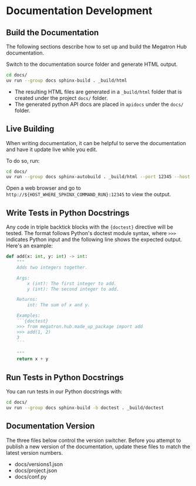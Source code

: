 # Documentation Development

## Build the Documentation

The following sections describe how to set up and build the Megatron Hub documentation.

Switch to the documentation source folder and generate HTML output.

```sh
cd docs/
uv run --group docs sphinx-build . _build/html
```

* The resulting HTML files are generated in a `_build/html` folder that is created under the project `docs/` folder.
* The generated python API docs are placed in `apidocs` under the `docs/` folder.

## Live Building

When writing documentation, it can be helpful to serve the documentation and have it update live while you edit.

To do so, run:

```sh
cd docs/
uv run --group docs sphinx-autobuild . _build/html --port 12345 --host 0.0.0.0
```

Open a web browser and go to `http://${HOST_WHERE_SPHINX_COMMAND_RUN}:12345` to view the output.


## Write Tests in Python Docstrings

Any code in triple backtick blocks with the `{doctest}` directive will be tested. The format follows Python's doctest module syntax, where `>>>` indicates Python input and the following line shows the expected output. Here's an example:

```python
def add(x: int, y: int) -> int:
    """
    Adds two integers together.

    Args:
        x (int): The first integer to add.
        y (int): The second integer to add.

    Returns:
        int: The sum of x and y.

    Examples:
    ```{doctest}
    >>> from megatron.hub.made_up_package import add
    >>> add(1, 2)
    3
    ```

    """
    return x + y
```

## Run Tests in Python Docstrings

You can run tests in our Python docstrings with:

```sh
cd docs/
uv run --group docs sphinx-build -b doctest . _build/doctest
```

## Documentation Version

The three files below control the version switcher. Before you attempt to publish a new version of the documentation, update these files to match the latest version numbers.

* docs/versions1.json
* docs/project.json
* docs/conf.py

